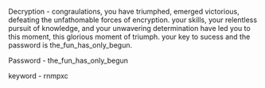 Decryption - congraulations, you have triumphed, emerged victorious, defeating the unfathomable forces of encryption. your skills, your relentless pursuit of knowledge, and your unwavering determination have led you to this moment, this glorious moment of triumph. your key to sucess and the password is the_fun_has_only_begun.

Password - the_fun_has_only_begun

keyword -  rnmpxc

